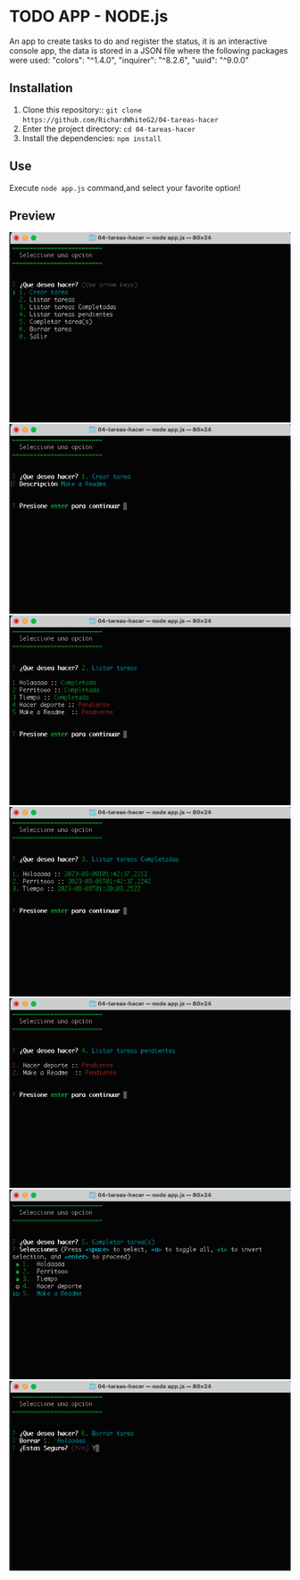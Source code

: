# TODO APP - NODE.js

An app to create tasks to do and register the status, it is an interactive console app, the data is stored in a JSON file where the following packages were used:
  "colors": "^1.4.0",
  "inquirer": "^8.2.6",
   "uuid": "^9.0.0"

## Installation

1. Clone this repository:: `git clone https://github.com/RichardWhiteG2/04-tareas-hacer`
2. Enter the project directory: `cd 04-tareas-hacer`
3. Install the dependencies: `npm install`

## Use

Execute  `node app.js` command,and select your favorite option!

## Preview
![Menu](/assets/Menu.png)
![Menu](/assets/CrearTarea.png)
![Menu](/assets/ListaTareas.png)
![Menu](/assets/Completadas.png)
![Menu](/assets/Pendientes.png)
![Menu](/assets/Completar.png)
![Menu](/assets/Borrar.png)